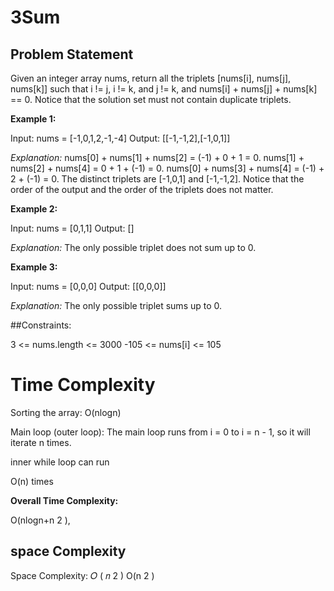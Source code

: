 # 3Sum


## Problem Statement
Given an integer array nums, return all the triplets [nums[i], nums[j], nums[k]] such that i != j, i != k, and j != k, and nums[i] + nums[j] + nums[k] == 0.
Notice that the solution set must not contain duplicate triplets.


 

**Example 1:**

Input: nums = [-1,0,1,2,-1,-4]
Output: [[-1,-1,2],[-1,0,1]]

*Explanation:* 
nums[0] + nums[1] + nums[2] = (-1) + 0 + 1 = 0.
nums[1] + nums[2] + nums[4] = 0 + 1 + (-1) = 0.
nums[0] + nums[3] + nums[4] = (-1) + 2 + (-1) = 0.
The distinct triplets are [-1,0,1] and [-1,-1,2].
Notice that the order of the output and the order of the triplets does not matter.


**Example 2:**

Input: nums = [0,1,1]
Output: []

*Explanation:* The only possible triplet does not sum up to 0.



**Example 3:**

Input: nums = [0,0,0]
Output: [[0,0,0]]

*Explanation:* The only possible triplet sums up to 0.
 

##Constraints:

3 <= nums.length <= 3000
-105 <= nums[i] <= 105


# Time Complexity 

Sorting the array: O(nlogn)

Main loop (outer loop):
The main loop runs from i = 0 to i = n - 1, so it will iterate n times.

inner while loop can run

O(n) times

**Overall Time Complexity:**      

        
O(nlogn+n
2
 ),


## space Complexity

Space Complexity: 
𝑂
(
𝑛
2
)
O(n 
2
 )
